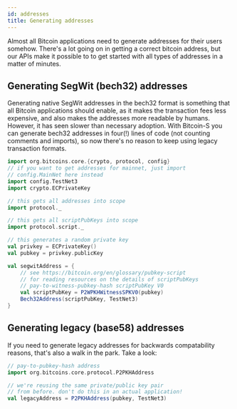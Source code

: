 ```yaml
---
id: addresses
title: Generating addresses
---
```


Almost all Bitcoin applications need to generate addresses
for their users somehow. There's a lot going on in getting
a correct bitcoin address, but our APIs make it possible to
to get started with all types of addresses in a matter of
minutes.

## Generating SegWit (bech32) addresses

Generating native SegWit addresses in the bech32 format
is something that all Bitcoin applications should enable,
as it makes the transaction fees less expensive, and also
makes the addresses more readable by humans. However, it
has seen slower than necessary adoption. With Bitcoin-S
you can generate bech32 addresses in four(!) lines of code
(not counting comments and imports), so now there's no
reason to keep using legacy transaction formats.

```scala mdoc:to-string
import org.bitcoins.core.{crypto, protocol, config}
// if you want to get addresses for mainnet, just import
// config.MainNet here instead
import config.TestNet3
import crypto.ECPrivateKey

// this gets all addresses into scope
import protocol._

// this gets all scriptPubKeys into scope
import protocol.script._

// this generates a random private key
val privkey = ECPrivateKey()
val pubkey = privkey.publicKey

val segwitAddress = {
    // see https://bitcoin.org/en/glossary/pubkey-script
    // for reading resources on the details of scriptPubKeys
    // pay-to-witness-pubkey-hash scriptPubKey V0
    val scriptPubKey = P2WPKHWitnessSPKV0(pubkey)
    Bech32Address(scriptPubKey, TestNet3)
}
```

## Generating legacy (base58) addresses

If you need to generate legacy addresses for backwards
compatability reasons, that's also a walk in the park.
Take a look:

```scala mdoc:to-string
// pay-to-pubkey-hash address
import org.bitcoins.core.protocol.P2PKHAddress

// we're reusing the same private/public key pair
// from before. don't do this in an actual application!
val legacyAddress = P2PKHAddress(pubkey, TestNet3)
```
